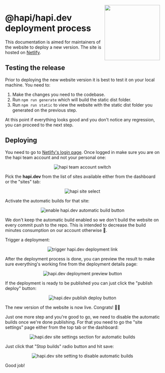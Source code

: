 <a href="http://hapi.dev"><img src="https://raw.githubusercontent.com/hapijs/assets/master/images/family.png" width="180px" align="right" /></a>

# @hapi/hapi.dev deployment process

This documentation is aimed for maintainers of the website to deploy a new version. The site is hosted on [Netlify](https://www.netlify.com/).
 
## Testing the release

Prior to deploying the new website version it is best to test it on your local machine. You need to:

1. Make the changes you need to the codebase.
2. Run `npm run generate` which will build the static dist folder.
3. Run `npm run static` to view the website with the static dist folder you generated on the previous step.

At this point if everything looks good and you don't notice any regression, you can proceed to the next step.

## Deploying

You need to go to [Netlify's login page](https://app.netlify.com/). Once logged in make sure you are on the hapi team account and not your personal one:
<div align="center"><img src="https://user-images.githubusercontent.com/583657/96974202-30154c80-1519-11eb-8247-684b3f6bfc98.png" alt="hapi team account switch" /></div>

Pick the **hapi.dev** from the list of sites available either from the dashboard or the "sites" tab:
<div align="center"><img src="https://user-images.githubusercontent.com/583657/96975430-b67e5e00-151a-11eb-8dda-50d613b741cd.png" alt="hapi site select" /></div>

Activate the automatic builds for that site:
<div align="center"><img src="https://user-images.githubusercontent.com/583657/96975661-0a894280-151b-11eb-9813-55e88c275e7e.png" alt="enable hapi.dev automatic build button" /></div>

We don't keep the automatic build enabled so we don't build the website on every commit push to the repo. This is intended to decrease the build minutes consumption on our account otherwise 💸.

Trigger a deployment:
<div align="center"><img src="https://user-images.githubusercontent.com/583657/96976143-c2b6eb00-151b-11eb-9e03-807409c49e23.png" alt="trigger hapi.dev deployment link" /></div>

After the deployment process is done, you can preview the result to make sure everything's working fine from the deployment details page:
<div align="center"><img src="https://user-images.githubusercontent.com/583657/96976509-3d800600-151c-11eb-8683-14aadaf12c64.png" alt="hapi.dev deployment preview button" /></div>

If the deployment is ready to be published you can just click the "publish deploy" button:
<div align="center"><img src="https://user-images.githubusercontent.com/583657/96976858-9ea7d980-151c-11eb-9c42-b5331bab8292.png" alt="hapi.dev publish deploy button" /></div>

The new version of the website is now live. Congrats! 🎉🎊

Just one more step and you're good to go, we need to disable the automatic builds once we're done publishing. For that you need to go the "site settings" page either from the top tab or the dashboard:
<div align="center"><img src="https://user-images.githubusercontent.com/583657/96977314-3279a580-151d-11eb-82ec-32613dac91af.png" alt="hapi.dev site settings section for automatic builds" /></div>

Just click that "Stop builds" radio button and hit save:
<div align="center"><img src="https://user-images.githubusercontent.com/583657/96977528-7ff61280-151d-11eb-8eab-3afd5c493ca4.png" alt="hapi.dev site setting to disable automatic builds" /></div>

Good job!
